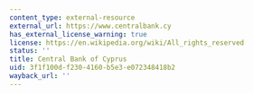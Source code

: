 ```yaml
---
content_type: external-resource
external_url: https://www.centralbank.cy
has_external_license_warning: true
license: https://en.wikipedia.org/wiki/All_rights_reserved
status: ''
title: Central Bank of Cyprus
uid: 3f1f100d-f230-4160-b5e3-e072348418b2
wayback_url: ''
---
```

